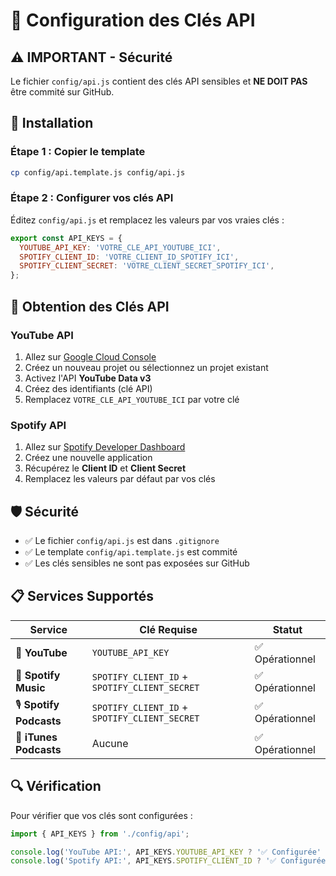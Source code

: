# 🔑 Configuration des Clés API

## ⚠️ **IMPORTANT - Sécurité**

Le fichier `config/api.js` contient des clés API sensibles et **NE DOIT PAS** être commité sur GitHub.

## 🚀 **Installation**

### Étape 1 : Copier le template
```bash
cp config/api.template.js config/api.js
```

### Étape 2 : Configurer vos clés API
Éditez `config/api.js` et remplacez les valeurs par vos vraies clés :

```javascript
export const API_KEYS = {
  YOUTUBE_API_KEY: 'VOTRE_CLE_API_YOUTUBE_ICI',
  SPOTIFY_CLIENT_ID: 'VOTRE_CLIENT_ID_SPOTIFY_ICI',
  SPOTIFY_CLIENT_SECRET: 'VOTRE_CLIENT_SECRET_SPOTIFY_ICI',
};
```

## 🔧 **Obtention des Clés API**

### YouTube API
1. Allez sur [Google Cloud Console](https://console.cloud.google.com/)
2. Créez un nouveau projet ou sélectionnez un projet existant
3. Activez l'API **YouTube Data v3**
4. Créez des identifiants (clé API)
5. Remplacez `VOTRE_CLE_API_YOUTUBE_ICI` par votre clé

### Spotify API
1. Allez sur [Spotify Developer Dashboard](https://developer.spotify.com/dashboard/)
2. Créez une nouvelle application
3. Récupérez le **Client ID** et **Client Secret**
4. Remplacez les valeurs par défaut par vos clés

## 🛡️ **Sécurité**

- ✅ Le fichier `config/api.js` est dans `.gitignore`
- ✅ Le template `config/api.template.js` est commité
- ✅ Les clés sensibles ne sont pas exposées sur GitHub

## 📋 **Services Supportés**

| Service | Clé Requise | Statut |
|---------|-------------|--------|
| 🎵 **YouTube** | `YOUTUBE_API_KEY` | ✅ Opérationnel |
| 🎵 **Spotify Music** | `SPOTIFY_CLIENT_ID` + `SPOTIFY_CLIENT_SECRET` | ✅ Opérationnel |
| 🎙️ **Spotify Podcasts** | `SPOTIFY_CLIENT_ID` + `SPOTIFY_CLIENT_SECRET` | ✅ Opérationnel |
| 🍎 **iTunes Podcasts** | Aucune | ✅ Opérationnel |

## 🔍 **Vérification**

Pour vérifier que vos clés sont configurées :

```javascript
import { API_KEYS } from './config/api';

console.log('YouTube API:', API_KEYS.YOUTUBE_API_KEY ? '✅ Configurée' : '❌ Manquante');
console.log('Spotify API:', API_KEYS.SPOTIFY_CLIENT_ID ? '✅ Configurée' : '❌ Manquante');
``` 